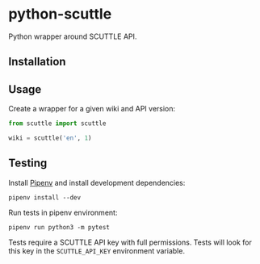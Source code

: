 # python-scuttle
Python wrapper around SCUTTLE API.

## Installation

## Usage

Create a wrapper for a given wiki and API version:

```python
from scuttle import scuttle

wiki = scuttle('en', 1)
```

## Testing

Install [Pipenv](https://pypi.org/project/pipenv/) and install development
dependencies:

```shell
pipenv install --dev
```

Run tests in pipenv environment:

```shell
pipenv run python3 -m pytest
```

Tests require a SCUTTLE API key with full permissions. Tests will look for this
key in the `SCUTTLE_API_KEY` environment variable.
